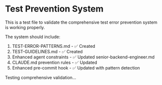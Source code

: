 # Test Prevention System

This is a test file to validate the comprehensive test error prevention system is working properly.

The system should include:

1. TEST-ERROR-PATTERNS.md - ✅ Created
2. TEST-GUIDELINES.md - ✅ Created  
3. Enhanced agent constraints - ✅ Updated senior-backend-engineer.md
4. CLAUDE.md prevention rules - ✅ Updated
5. Enhanced pre-commit hook - ✅ Updated with pattern detection

Testing comprehensive validation...